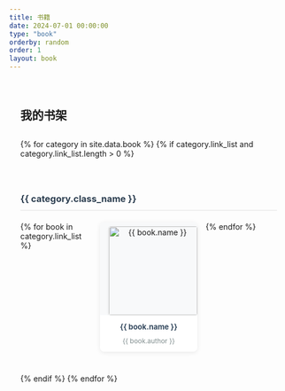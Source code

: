 ```yaml
---
title: 书籍
date: 2024-07-01 00:00:00
type: "book"
orderby: random
order: 1
layout: book
---
```


<div class="bookshelf">
  <h2>我的书架</h2>
  <div class="book-grid">
    {% for category in site.data.book %}
    {% if category.link_list and category.link_list.length > 0 %}
    <div class="book-category">
      <h3>{{ category.class_name }}</h3>
      <div class="book-list">
        {% for book in category.link_list %}
        <a href="{{ book.link }}" target="_blank" rel="noopener noreferrer" class="book-link">
          <div class="book-item">
            <div class="book-cover">
              <img src="{{ book.cover }}" alt="{{ book.name }}">
            </div>
            <div class="book-info">
              <h4 title="{{ book.name }}">{{ book.name }}</h4>
              <p class="author" title="{{ book.author }}">{{ book.author }}</p>
            </div>
          </div>
        </a>
        {% endfor %}
      </div>
    </div>
    {% endif %}
    {% endfor %}
  </div>
</div>

<style>
.bookshelf {
  max-width: 1200px;
  margin: 0 auto;
  padding: 20px;
}

.book-grid {
  display: grid;
  gap: 40px;
  margin-top: 30px;
}

.book-category h3 {
  color: #2c3e50;
  border-bottom: 2px solid #eee;
  padding-bottom: 10px;
  margin-bottom: 20px;
}

.book-list {
  display: grid;
  grid-template-columns: repeat(4, 1fr);
  gap: 15px;
}

.book-link {
  text-decoration: none;
  color: inherit;
  display: block;
}

.book-item {
  display: flex;
  flex-direction: column;
  background: #fff;
  border-radius: 8px;
  box-shadow: 0 2px 8px rgba(0,0,0,0.08);
  overflow: hidden;
  transition: all 0.3s ease;
  height: 100%;
}

.book-item:hover {
  transform: translateY(-5px);
  box-shadow: 0 5px 15px rgba(0,0,0,0.1);
}

.book-cover {
  width: 100%;
  padding: 8px 8px 0;
  text-align: center;
  background: #f8f9fa;
}

.book-cover img {
  width: auto;
  height: 160px;
  border-radius: 4px;
  box-shadow: 0 2px 5px rgba(0,0,0,0.1);
  object-fit: cover;
}

.book-info {
  padding: 12px;
  text-align: center;
  background: #fff;
}

.book-info h4 {
  margin: 0;
  color: #34495e;
  font-size: 0.95em;
  line-height: 1.4;
  overflow: hidden;
  text-overflow: ellipsis;
  display: -webkit-box;
  -webkit-line-clamp: 2;
  -webkit-box-orient: vertical;
  max-height: 2.8em;
}

.book-info .author {
  color: #7f8c8d;
  font-size: 0.85em;
  margin: 8px 0 0;
  overflow: hidden;
  text-overflow: ellipsis;
  white-space: nowrap;
}

@media (max-width: 1200px) {
  .book-list {
    grid-template-columns: repeat(3, 1fr);
  }
}

@media (max-width: 900px) {
  .book-list {
    grid-template-columns: repeat(2, 1fr);
  }
  .book-cover img {
    height: 180px;
  }
}

@media (max-width: 600px) {
  .book-list {
    grid-template-columns: 1fr;
  }
  .book-cover img {
    height: 200px;
  }
}
</style>
